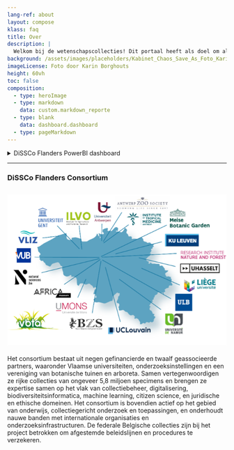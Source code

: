 ```yaml
---
lang-ref: about
layout: compose
klass: faq
title: Over
description: |
  Welkom bij de wetenschapscollecties! Dit portaal heeft als doel om alle gedigitaliseerde collecties gemakkelijk toegankelijk te maken en samenwerking te bevorderen voor onderzoek en innovatie. 
background: /assets/images/placeholders/Kabinet_Chaos_Save_As_Foto_Karin_Borghouts (1).jpg
imageLicense: Foto door Karin Borghouts
height: 60vh
toc: false
composition:
  - type: heroImage
  - type: markdown
    data: custom.markdown_reporte
  - type: blank
    data: dashboard.dashboard
  - type: pageMarkdown
---
```

<details markdown="1">

<summary>
DiSSCo Flanders PowerBI dashboard
</summary>
  
De DiSSCo Flanders use-case heeft regionale Vlaamse collecties onderzocht door middel van een enquête. Ondek hier de bevindingen van dit onderzoek naar natuurwetenschappelijke collecties en krijg inzicht in de historische en actuele staat van de biodiversiteit. Het gebruik van een PowerBI-dashboard voor de grafische weergave van de collecties verhoogt de zichtbaarheid ervan voor zowel wetenschappers als beleidsmakers. 

</details>

--------

### DiSSCo Flanders Consortium 

![alt text](/assets/images/placeholders/DiSSCoFlandersConsortium.png)
--

Het consortium bestaat uit negen gefinancierde en twaalf geassocieerde partners, waaronder Vlaamse universiteiten, onderzoeksinstellingen en een vereniging van botanische tuinen en arboreta. Samen vertegenwoordigen ze rijke collecties van ongeveer 5,8 miljoen specimens en brengen ze expertise samen op het vlak van collectiebeheer, digitalisering, biodiversiteitsinformatica, machine learning, citizen science, en juridische en ethische domeinen. Het consortium is bovendien actief op het gebied van onderwijs, collectiegericht onderzoek en toepassingen, en onderhoudt nauwe banden met internationale organisaties en onderzoeksinfrastructuren. De federale Belgische collecties zijn bij het project betrokken om afgestemde beleidslijnen en procedures te verzekeren.
